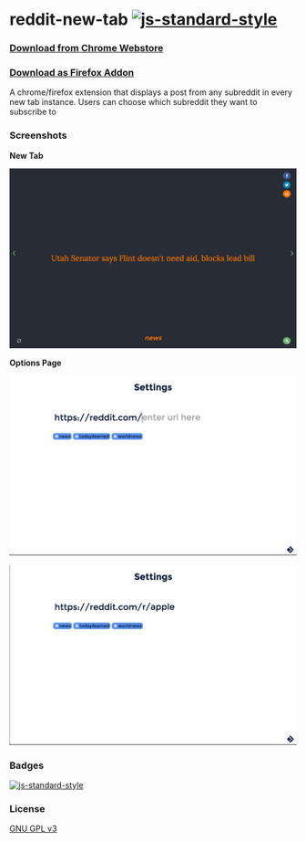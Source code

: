 # reddit-new-tab  [![js-standard-style](https://img.shields.io/badge/code%20style-standard-brightgreen.svg)](http://standardjs.com/)

### [Download from Chrome Webstore](https://chrome.google.com/webstore/detail/reddit-new-tab/gkobcdoenbilkdahndhmcdjbofoldfcd)

### [Download as Firefox Addon](https://addons.mozilla.org/en-US/firefox/addon/reddit-new-tab/)

A chrome/firefox extension that displays a post from any subreddit in every new tab instance. Users can choose which subreddit they want to subscribe to


### Screenshots

**New Tab**

![index.html](https://raw.githubusercontent.com/ankitsultana/reddit-new-tab/master/images/screenshots/one.png)

**Options Page**

![options.html](https://raw.githubusercontent.com/ankitsultana/reddit-new-tab/master/images/screenshots/two.png)

![options.html](https://raw.githubusercontent.com/ankitsultana/reddit-new-tab/master/images/screenshots/three.png)

### Badges

[![js-standard-style](https://cdn.rawgit.com/feross/standard/master/badge.svg)](https://github.com/feross/standard)

### License

[GNU GPL v3](https://raw.githubusercontent.com/ankitsultana/reddit-new-tab/master/LICENSE)
